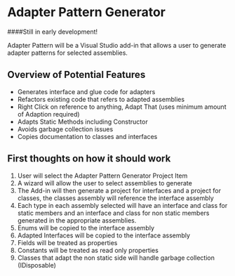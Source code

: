 # Adapter Pattern Generator

####Still in early development!

Adapter Pattern  will be a Visual Studio add-in that allows a user to generate adapter patterns for selected assemblies.

## Overview of Potential Features
- Generates interface and glue code for adapters
- Refactors existing code that refers to adapted assemblies
- Right Click on reference to anything, Adapt That (uses minimum amount of Adaption required)
- Adapts Static Methods including Constructor
- Avoids garbage collection issues
- Copies documentation to classes and interfaces

## First thoughts on how it should work

1. User will select the Adapter Pattern Generator Project Item
1. A wizard will allow the user to select assemblies to generate
1. The Add-in will then generate a project for interfaces and a project for classes, the classes assembly will reference the interface assembly
1. Each type in each assembly selected will have an interface and class for static members and an interface and class for non static members generated in the appropriate assemblies.
1. Enums will be copied to the interface assembly
1. Adapted Interfaces will be copied to the interface assembly
1. Fields will be treated as properties
1. Constants will be treated as read only properties
1. Classes that adapt the non static side will handle garbage collection (IDisposable)